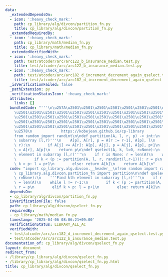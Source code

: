 ```yaml
---
data:
  _extendedDependsOn:
  - icon: ':heavy_check_mark:'
    path: cp_library/alg/divcon/partition_fn.py
    title: cp_library/alg/divcon/partition_fn.py
  _extendedRequiredBy:
  - icon: ':heavy_check_mark:'
    path: cp_library/math/median_fn.py
    title: cp_library/math/median_fn.py
  _extendedVerifiedWith:
  - icon: ':heavy_check_mark:'
    path: test/atcoder/arc/arc122_b_insurance_median.test.py
    title: test/atcoder/arc/arc122_b_insurance_median.test.py
  - icon: ':heavy_check_mark:'
    path: test/atcoder/arc/arc182_d_increment_decrement_again_qselect.test.py
    title: test/atcoder/arc/arc182_d_increment_decrement_again_qselect.test.py
  _isVerificationFailed: false
  _pathExtension: py
  _verificationStatusIcon: ':heavy_check_mark:'
  attributes:
    links: []
  bundledCode: "'''\n\u257A\u2501\u2501\u2501\u2501\u2501\u2501\u2501\u2501\u2501\u2501\
    \u2501\u2501\u2501\u2501\u2501\u2501\u2501\u2501\u2501\u2501\u2501\u2501\u2501\
    \u2501\u2501\u2501\u2501\u2501\u2501\u2501\u2501\u2501\u2501\u2501\u2501\u2501\
    \u2501\u2501\u2501\u2501\u2501\u2501\u2501\u2501\u2501\u2501\u2501\u2501\u2501\
    \u2501\u2501\u2501\u2501\u2501\u2501\u2501\u2501\u2501\u2501\u2501\u2501\u2501\
    \u2578\n             https://kobejean.github.io/cp-library               \n'''\n\
    from random import randint\n\ndef partition(A, l, r, p) -> int:\n    '''Partition\
    \ subarray [l,r)'''\n    A[p], A[r], p = A[r := r-1], A[p], l\n    for j in range(l,\
    \ r):\n        if A[j] <= A[r]: A[p], A[j], p = A[j], A[p], p+1\n    A[p], A[r]\
    \ = A[r], A[p]\n    return p\n\ndef qselect(A, k, l=0, r=None):\n    '''Find kth\
    \ element in subarray [l,r)'''\n    if r is None: r = len(A)\n    while l != r-1:\n\
    \        if k < (p := partition(A, l, r, randint(l,r-1))): r = p\n        elif\
    \ k > p: l = p+1\n        else: return A[k]\n    return A[k]\n"
  code: "import cp_library.alg.divcon.__header__\nfrom random import randint\nfrom\
    \ cp_library.alg.divcon.partition_fn import partition\n\ndef qselect(A, k, l=0,\
    \ r=None):\n    '''Find kth element in subarray [l,r)'''\n    if r is None: r\
    \ = len(A)\n    while l != r-1:\n        if k < (p := partition(A, l, r, randint(l,r-1))):\
    \ r = p\n        elif k > p: l = p+1\n        else: return A[k]\n    return A[k]\n"
  dependsOn:
  - cp_library/alg/divcon/partition_fn.py
  isVerificationFile: false
  path: cp_library/alg/divcon/qselect_fn.py
  requiredBy:
  - cp_library/math/median_fn.py
  timestamp: '2025-04-06 08:06:21+09:00'
  verificationStatus: LIBRARY_ALL_AC
  verifiedWith:
  - test/atcoder/arc/arc182_d_increment_decrement_again_qselect.test.py
  - test/atcoder/arc/arc122_b_insurance_median.test.py
documentation_of: cp_library/alg/divcon/qselect_fn.py
layout: document
redirect_from:
- /library/cp_library/alg/divcon/qselect_fn.py
- /library/cp_library/alg/divcon/qselect_fn.py.html
title: cp_library/alg/divcon/qselect_fn.py
---
```

